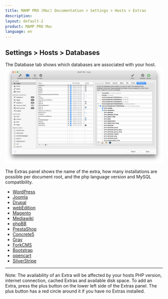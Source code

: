 ```yaml
---
title: MAMP PRO (Mac) Documentation > Settings > Hosts > Extras
description: 
layout: default-2
product: MAMP PRO Mac
language: en
---
```


## Settings > Hosts > Databases

The Database tab shows which databases are associated with your host.
![MAMP](databases.png)

The Extras panel shows the name of the extra, how many installations are possible per document root, and the php language version and MySQL compatibility.

- [WordPress](WordPress/)  
- [Joomla](Joomla/)  
- [Drupal](Drupal/) 
- [webEdition](webEdition/)
- [Magento](Magento/)
- [Mediawiki](Mediawiki/) 
- [phpBB](phpBB/) 
- [PrestaShop](PrestaShop/)
- [Concrete5](Concrete5/) 
- [Grav](Grav/) 
- [ForkCMS](ForkCMS/)
- [Bootstrap](Bootstrap/)
- [opencart](opencart/) 
- [SilverStripe](SilverStripe/) 

---

<div class="alert" role="alert">
Note: The availability of an Extra will be affected by your hosts PHP version, internet connection, cached Extras and available disk space. To add an Extra, press the plus button on the lower left side of the Extras panel. The plus button has a red circle around it if you have no Extras installed.
</div>







